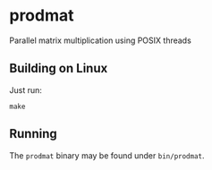 # prodmat
Parallel matrix multiplication using POSIX threads

## Building on Linux
Just run:

`make`

## Running
The `prodmat` binary may be found under `bin/prodmat`.